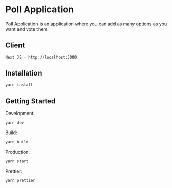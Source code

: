 # Poll Application

Poll Application is an application where you can add as many options as you want and vote them.

## Client

```bash
Next JS - http://localhost:3000
```

## Installation

```bash
yarn install
```

## Getting Started

Development:

```bash
yarn dev
```

Build:

```bash
yarn build
```

Production:

```bash
yarn start
```

Prettier:

```bash
yarn prettier
```